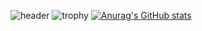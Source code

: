 ![header](https://capsule-render.vercel.app/api?type=waving&text=Hello&color=auto)
![trophy](https://github-profile-trophy.vercel.app/?username=wavgado&theme=onedark)
[![Anurag's GitHub stats](https://github-readme-stats.vercel.app/api?username=wavgado&theme=dark&count_private=true)](https://github.com/anuraghazra/github-readme-stats)
